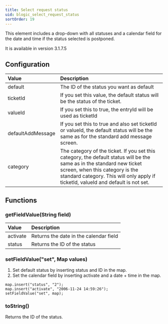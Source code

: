 ```yaml
---
title: Select request status
uid: blogic_select_request_status
sortOrder: 19
---
```


This element includes a drop-down with all statuses and a calendar field for the date and time if the status selected is postponed.

It is available in version 3.1.7.5

## Configuration

| Value             | Description                  |
|:------------------|:-----------------------------|
| default           | The ID of the status you want as default |
| ticketId          | If you set this value, the default status will be the status of the ticket. |
| valueId           | If you set this to true, the entryId will be used as ticketId |
| defaultAddMessage | If you set this to true and also set ticketId or valueId, the default status will be the same as for the standard add message screen. |
| category          | The category of the ticket. If you set this category, the default status will be the same as in the standard new ticket screen, when this category is the standard category. This will only  apply if ticketId, valueId and default is not set. |

## Functions

### getFieldValue(String field)

| Value             | Description                  |
|:------------------|:-----------------------------|
| activate          | Returns the date in the calendar field |
| status            | Returns the ID of the status |

### setFieldValue("set", Map values)

1. Set default status by inserting status and ID in the map.
2. Set the calendar field by inserting activate and a date + time in the map.

```crmscript
map.insert("status", "2");
map.insert("activate", "2006-11-24 14:59:26");
setFieldValue("set", map);
```

### toString()

Returns the ID of the status.
